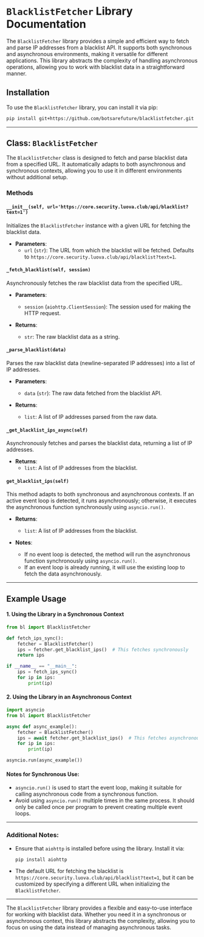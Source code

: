 # `BlacklistFetcher` Library Documentation

The `BlacklistFetcher` library provides a simple and efficient way to fetch and parse IP addresses from a blacklist API. It supports both synchronous and asynchronous environments, making it versatile for different applications. This library abstracts the complexity of handling asynchronous operations, allowing you to work with blacklist data in a straightforward manner.

## Installation

To use the `BlacklistFetcher` library, you can install it via pip:

```bash
pip install git+https://github.com/botsarefuture/blacklistfetcher.git
```

---

## Class: `BlacklistFetcher`

The `BlacklistFetcher` class is designed to fetch and parse blacklist data from a specified URL. It automatically adapts to both asynchronous and synchronous contexts, allowing you to use it in different environments without additional setup.

### Methods

#### `__init__(self, url='https://core.security.luova.club/api/blacklist?text=1')`
Initializes the `BlacklistFetcher` instance with a given URL for fetching the blacklist data.

- **Parameters**:
  - `url` (`str`): The URL from which the blacklist will be fetched. Defaults to `https://core.security.luova.club/api/blacklist?text=1`.

#### `_fetch_blacklist(self, session)`
Asynchronously fetches the raw blacklist data from the specified URL.

- **Parameters**:
  - `session` (`aiohttp.ClientSession`): The session used for making the HTTP request.
  
- **Returns**:
  - `str`: The raw blacklist data as a string.

#### `_parse_blacklist(data)`
Parses the raw blacklist data (newline-separated IP addresses) into a list of IP addresses.

- **Parameters**:
  - `data` (`str`): The raw data fetched from the blacklist API.
  
- **Returns**:
  - `list`: A list of IP addresses parsed from the raw data.

#### `_get_blacklist_ips_async(self)`
Asynchronously fetches and parses the blacklist data, returning a list of IP addresses.

- **Returns**:
  - `list`: A list of IP addresses from the blacklist.

#### `get_blacklist_ips(self)`
This method adapts to both synchronous and asynchronous contexts. If an active event loop is detected, it runs asynchronously; otherwise, it executes the asynchronous function synchronously using `asyncio.run()`.

- **Returns**:
  - `list`: A list of IP addresses from the blacklist.

- **Notes**:
  - If no event loop is detected, the method will run the asynchronous function synchronously using `asyncio.run()`.
  - If an event loop is already running, it will use the existing loop to fetch the data asynchronously.

---

## Example Usage

#### 1. Using the Library in a Synchronous Context

```python
from bl import BlacklistFetcher

def fetch_ips_sync():
    fetcher = BlacklistFetcher()
    ips = fetcher.get_blacklist_ips()  # This fetches synchronously
    return ips

if __name__ == "__main__":
    ips = fetch_ips_sync()
    for ip in ips:
        print(ip)
```

#### 2. Using the Library in an Asynchronous Context

```python
import asyncio
from bl import BlacklistFetcher

async def async_example():
    fetcher = BlacklistFetcher()
    ips = await fetcher.get_blacklist_ips()  # This fetches asynchronously
    for ip in ips:
        print(ip)

asyncio.run(async_example())
```

#### Notes for Synchronous Use:
- `asyncio.run()` is used to start the event loop, making it suitable for calling asynchronous code from a synchronous function.
- Avoid using `asyncio.run()` multiple times in the same process. It should only be called once per program to prevent creating multiple event loops.

---

### Additional Notes:

- Ensure that `aiohttp` is installed before using the library. Install it via:
  ```bash
  pip install aiohttp
  ```
- The default URL for fetching the blacklist is `https://core.security.luova.club/api/blacklist?text=1`, but it can be customized by specifying a different URL when initializing the `BlacklistFetcher`.

---

The `BlacklistFetcher` library provides a flexible and easy-to-use interface for working with blacklist data. Whether you need it in a synchronous or asynchronous context, this library abstracts the complexity, allowing you to focus on using the data instead of managing asynchronous tasks.
